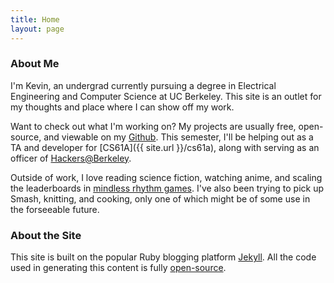 ```yaml
---
title: Home
layout: page
---
```


### About Me

I'm Kevin, an undergrad currently pursuing a degree in Electrical Engineering and Computer Science at UC Berkeley. This site is an outlet for my thoughts and place where I can show off my work.

Want to check out what I'm working on? My projects are usually free, open-source, and viewable on my [Github](https://github.com/kvchen/). This semester, I'll be helping out as a TA and developer for [CS61A]({{ site.url }}/cs61a), along with serving as an officer of [Hackers@Berkeley](http://hackersatberkeley.com/).

Outside of work, I love reading science fiction, watching anime, and scaling the leaderboards in [mindless rhythm games](http://osu.ppy.sh/u/keffcat). I've also been trying to pick up Smash, knitting, and cooking, only one of which might be of some use in the forseeable future.


### About the Site

This site is built on the popular Ruby blogging platform [Jekyll](http://jekyllrb.com/). All the code used in generating this content is fully [open-source](https://github.com/kvchen/kvchen.github.io/tree/source).

